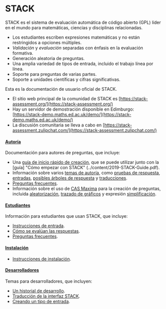 # STACK

STACK es el sistema de evaluación automática de código abierto (GPL) líder en el mundo para matemáticas, ciencias y disciplinas relacionadas.

* Los estudiantes escriben expresiones matemáticas y no están restringidos a opciones múltiples.
* _Validación_ y _evaluación_ separadas con énfasis en la evaluación formativa.
* Generación aleatoria de preguntas.
* Una amplia variedad de tipos de entrada, incluido el trabajo línea por línea.
* Soporte para preguntas de varias partes.
* Soporte a unidades científicas y cifras significativas.

Esta es la documentación de usuario oficial de STACK.

* El sitio web principal de la comunidad de STACK es [https://stack-assessment.org/](https://stack-assessment.org/)
* Hay un servidor de demostración disponible en Edimburgo: [https://stack-demo.maths.ed.ac.uk/demo/](https://stack-demo.maths.ed.ac.uk/demo/)
* La discusión comunitaria se lleva a cabo en [https://stack-assessment.zulipchat.com/](https://stack-assessment.zulipchat.com/)

#### [**Autoría**](Authoring/index.md)

Documentación para autores de preguntas, que incluye:

* Una [guía de inicio rápido de creación](Authoring/Authoring_quick_start.md), que se puede utilizar junto con la [guía] "Cómo empezar con STACK" (../content/2019-STACK-Guide.pdf).
* Información sobre varios [temas de autoría](Authoring/index.md), como [pruebas de respuesta](Authoring/Answer_Tests/index.md), [entradas](/Authoring/Inputs.md), [posibles árboles de respuesta]( Authoring/Potential_response_trees.md) y [traducciones](Authoring/Languages.md).
* [Preguntas frecuentes](Authoring/Author_FAQ.md).
* Información sobre el uso de [CAS Maxima](CAS/index.md) para la creación de preguntas, incluida [aleatorización](CAS/Random.md), [trazado de gráficos](CAS/Plots.md) y expresión [simplificación]( CAS/Simplification.md).

#### [**Estudiantes**](Students/index.md)

Información para estudiantes que usan STACK, que incluye:

* [Instrucciones de entrada](Students/Answer_input.md).
* [Cómo se evalúan las respuestas](Students/Answer_assessment.md).
* [Preguntas frecuentes](Students/FAQ.md).

#### [**Instalación**](Installation/index.md)

* [Instrucciones de instalación](Installation/index.md).

#### **[Desarrolladores](Developer/index.md)**

Temas para desarrolladores, que incluyen:

* [Un historial de desarrollo](Developer/Development_history.md).
* [Traducción de la interfaz STACK](Developer/Language_packs.md).
* [Creando un tipo de entrada](Developer/Creating_an_input_type.md).
